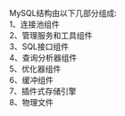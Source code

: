MySQL结构由以下几部分组成:   
1、连接池组件   
2、管理服务和工具组件   
3、SQL接口组件   
4、查询分析器组件   
5、优化器组件   
6、缓冲组件   
7、插件式存储引擎   
8、物理文件   
